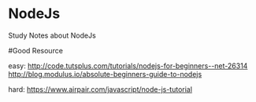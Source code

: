 # NodeJs
Study Notes about NodeJs


#Good Resource 

easy:
http://code.tutsplus.com/tutorials/nodejs-for-beginners--net-26314
http://blog.modulus.io/absolute-beginners-guide-to-nodejs


hard:
https://www.airpair.com/javascript/node-js-tutorial